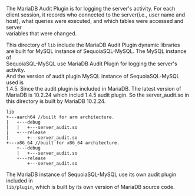 The MariaDB Audit Plugin is for logging the server's activity. For each  
client session, it records who connected to the server(i.e., user name and    
host), what queries were executed, and which tables were accessed and server  
variables that were changed.  

This directory of `lib` include the MariaDB Audit Plugin dynamic libraries   
are built for MySQL instance of SequoiaSQL-MySQL. The MySQL instance of  
SequoiaSQL-MySQL use MariaDB Audit Plugin for logging the server's activity.  
And the version of audit plugin MySQL instance of SequoiaSQL-MySQL used is   
1.4.5. Since the audit plugin is included in MariaDB. The latest version of  
MariaDB is 10.2.24 which includ 1.4.5 audit plugin. So the server_audit.so in  
this directory is built by MariaDB 10.2.24.

```shell
lib
+---aarch64 //built for arm architecture.
|   +---debug
|   |   +---server_audit.so
|   +---release
|       +---server_audit.so
+---x86_64 //built for x86_64 architecture.
    +---debug
    |   +---server_audit.so
    +---release
        +---server_audit.so
```

The MariaDB instance of SequoiaSQL-MySQL use its own audit plugin included in  
`lib/plugin`, which is built by its own version of MariaDB source code.

